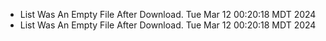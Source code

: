 *  List Was An Empty File After Download. Tue Mar 12 00:20:18 MDT 2024
*  List Was An Empty File After Download. Tue Mar 12 00:20:18 MDT 2024
